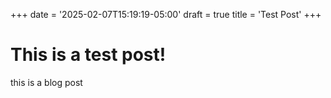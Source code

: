 +++
date = '2025-02-07T15:19:19-05:00'
draft = true
title = 'Test Post'
+++

# This is a test post!

this is a blog post

<!-- hugo new content/posts/{postname}.md -->
